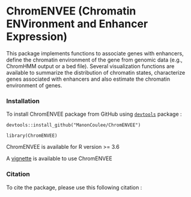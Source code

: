 # ChromENVEE (Chromatin ENVironment and Enhancer Expression)

This package implements functions to associate genes with enhancers, define the chromatin environment of the gene from genomic data (e.g., ChromHMM output or a bed file). Several visualization functions are available to summarize the distribution of chromatin states, characterize genes associated with enhancers and also estimate the chromatin environment of genes.

### Installation

To install ChromENVEE package from GitHub using [`devtools`](https://cran.r-project.org/web/packages/devtools/index.html) package :

```
devtools::install_github("ManonCoulee/ChromENVEE")
```
```
library(ChromENVEE)
```

ChromENVEE is available for R  version >= 3.6

A [vignette](https://github.com/ManonCoulee/ChromENVEE/blob/master/doc/ChromENVEE.pdf) is available to use ChromENVEE

### Citation

To cite the package, please use this following citation :
